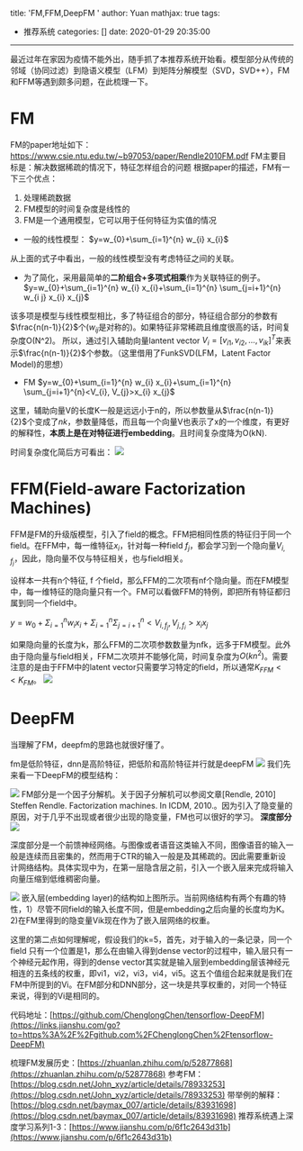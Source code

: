 title: 'FM,FFM,DeepFM '
author: Yuan
mathjax: true
tags:
  - 推荐系统
categories: []
date: 2020-01-29 20:35:00
---
最近过年在家因为疫情不能外出，随手抓了本推荐系统开始看。模型部分从传统的邻域（协同过滤）到隐语义模型（LFM）到矩阵分解模型（SVD，SVD++），FM和FFM等遇到颇多问题，在此梳理一下。

# FM
FM的paper地址如下：https://www.csie.ntu.edu.tw/~b97053/paper/Rendle2010FM.pdf
FM主要目标是：解决数据稀疏的情况下，特征怎样组合的问题
根据paper的描述，FM有一下三个优点：
1. 处理稀疏数据
2. FM模型的时间复杂度是线性的
3. FM是一个通用模型，它可以用于任何特征为实值的情况

- 一般的线性模型：
$y=w_{0}+\sum_{i=1}^{n} w_{i} x_{i}$

从上面的式子中看出，一般的线性模型没有考虑特征之间的关联。

- 为了简化，采用最简单的**二阶组合+多项式相乘**作为关联特征的例子。
$y=w_{0}+\sum_{i=1}^{n} w_{i} x_{i}+\sum_{i=1}^{n} \sum_{j=i+1}^{n} w_{i j} x_{i} x_{j}$

该多项是模型与线性模型相比，多了特征组合的部分，特征组合部分的参数有$\frac{n(n-1)}{2}$个($w_{i j}$是对称的)。如果特征非常稀疏且维度很高的话，时间复杂度O(N^2)。
所以，通过引入辅助向量lantent vector $V_{i}=\left[v_{i 1}, v_{i 2}, \dots, v_{i k}\right]^{T}$来表示$\frac{n(n-1)}{2}$个参数。（这里借用了FunkSVD(LFM，Latent Factor Model)的思想）	

- FM
$y=w_{0}+\sum_{i=1}^{n} w_{i} x_{i}+\sum_{i=1}^{n} \sum_{j=i+1}^{n}<V_{i}, V_{j}>x_{i} x_{j}$

这里，辅助向量V的长度K一般是远远小于n的，所以参数量从$\frac{n(n-1)}{2}$个变成了$nk$，参数量降低，而且每一个向量V也表示了x的一个维度，有更好的解释性，**本质上是在对特征进行embedding**。且时间复杂度降为O(kN).

时间复杂度化简后方可看出：
![](https://liyuanimage.oss-cn-beijing.aliyuncs.com/img/20200129213611.png)

# FFM(Field-aware Factorization Machines)
FFM是FM的升级版模型，引入了field的概念。FFM把相同性质的特征归于同一个field。在FFM中，每一维特征$x_i$，针对每一种field $f_j$，都会学习到一个隐向量$V_{i,f_j}$，因此，隐向量不仅与特征相关，也与field相关。

设样本一共有n个特征, f 个field，那么FFM的二次项有nf个隐向量。而在FM模型中，每一维特征的隐向量只有一个。FM可以看做FFM的特例，即把所有特征都归属到同一个field中。

$y = w_0 + \Sigma_{i=1}^{n}w_{i} x_{i} + \Sigma_{i=1}^{n}\Sigma_{j=i+1}^{n}<V_{i,f_{j}}, V_{j,f_{i}}>x_{i}x_{j}$

如果隐向量的长度为k，那么FFM的二次项参数数量为nfk，远多于FM模型。此外由于隐向量与field相关，FFM二次项并不能够化简，时间复杂度为$O(kn^2)$。需要注意的是由于FFM中的latent vector只需要学习特定的field，所以通常$K_{FFM} << K_{FM}$。
![](https://liyuanimage.oss-cn-beijing.aliyuncs.com/img/20200130123459.png)

# DeepFM

当理解了FM，deepfm的思路也就很好懂了。

fm是低阶特征，dnn是高阶特征，把低阶和高阶特征并行就是deepFM
![](https://liyuanimage.oss-cn-beijing.aliyuncs.com/img/20200130132900.png)
我们先来看一下DeepFM的模型结构：

![](https://liyuanimage.oss-cn-beijing.aliyuncs.com/img/20200130135729.png)
FM部分是一个因子分解机。关于因子分解机可以参阅文章[Rendle, 2010] Steffen Rendle. Factorization machines. In ICDM, 2010.。因为引入了隐变量的原因，对于几乎不出现或者很少出现的隐变量，FM也可以很好的学习。
**深度部分**
![](https://liyuanimage.oss-cn-beijing.aliyuncs.com/img/20200130135817.png)

深度部分是一个前馈神经网络。与图像或者语音这类输入不同，图像语音的输入一般是连续而且密集的，然而用于CTR的输入一般是及其稀疏的。因此需要重新设计网络结构。具体实现中为，在第一层隐含层之前，引入一个嵌入层来完成将输入向量压缩到低维稠密向量。

  ![](https://liyuanimage.oss-cn-beijing.aliyuncs.com/img/20200130135833.png)
  嵌入层(embedding layer)的结构如上图所示。当前网络结构有两个有趣的特性，1）尽管不同field的输入长度不同，但是embedding之后向量的长度均为K。2)在FM里得到的隐变量Vik现在作为了嵌入层网络的权重。

这里的第二点如何理解呢，假设我们的k=5，首先，对于输入的一条记录，同一个field 只有一个位置是1，那么在由输入得到dense vector的过程中，输入层只有一个神经元起作用，得到的dense vector其实就是输入层到embedding层该神经元相连的五条线的权重，即vi1，vi2，vi3，vi4，vi5。这五个值组合起来就是我们在FM中所提到的Vi。在FM部分和DNN部分，这一块是共享权重的，对同一个特征来说，得到的Vi是相同的。

代码地址：[https://github.com/ChenglongChen/tensorflow-DeepFM](https://links.jianshu.com/go?to=https%3A%2F%2Fgithub.com%2FChenglongChen%2Ftensorflow-DeepFM)

梳理FM发展历史：[https://zhuanlan.zhihu.com/p/52877868](https://zhuanlan.zhihu.com/p/52877868)
参考FM：[https://blog.csdn.net/John_xyz/article/details/78933253](https://blog.csdn.net/John_xyz/article/details/78933253)
带举例的解释：[https://blog.csdn.net/baymax_007/article/details/83931698](https://blog.csdn.net/baymax_007/article/details/83931698)
推荐系统遇上深度学习系列1-3：[https://www.jianshu.com/p/6f1c2643d31b](https://www.jianshu.com/p/6f1c2643d31b)